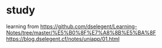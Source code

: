 # study
learning from https://github.com/dselegent/Learning-Notes/tree/master/%E5%B0%8F%E7%A8%8B%E5%BA%8F https://blog.dselegent.cf/notes/uniapp/01.html
